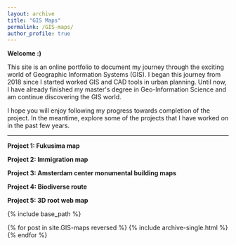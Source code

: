 ```yaml
---
layout: archive
title: "GIS Maps"
permalink: /GIS-maps/
author_profile: true
---
```

**Welcome :)**

This site is an online portfolio to document my journey through the exciting world of Geographic Information Systems (GIS). I began this journey from 2018 since I started worked GIS and CAD tools in urban planning. Until now, I have already finished my master's degree in Geo-Information Science and am continue discovering the GIS world.

I hope you will enjoy following my progress towards completion of the project. In the meantime, explore some of the projects that I have worked on in the past few years.

---

**Project 1: Fukusima map**

**Project 2: Immigration map**

**Project 3: Amsterdam center monumental building maps**

**Project 4: Biodiverse route**

**Project 5: 3D root web map**

{% include base_path %}

{% for post in site.GIS-maps reversed %}
  {% include archive-single.html %}
{% endfor %}
